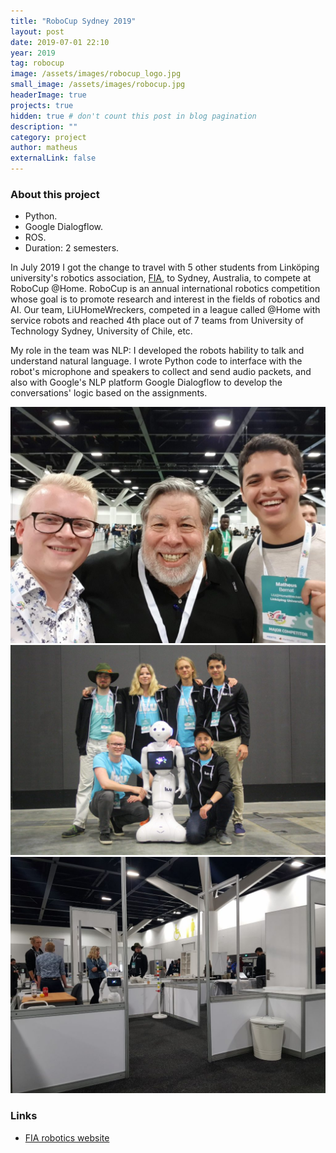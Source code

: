 ```yaml
---
title: "RoboCup Sydney 2019"
layout: post
date: 2019-07-01 22:10
year: 2019
tag: robocup
image: /assets/images/robocup_logo.jpg
small_image: /assets/images/robocup.jpg
headerImage: true
projects: true
hidden: true # don't count this post in blog pagination
description: ""
category: project
author: matheus
externalLink: false
---
```


### About this project
* Python.
* Google Dialogflow.
* ROS.
* Duration: 2 semesters.

In July 2019 I got the change to travel with 5 other students from Linköping university's robotics association, [FIA](https://fiarobotics.se/index.php/robocup/), to Sydney, Australia, to compete at RoboCup @Home. RoboCup is an annual international robotics competition whose goal is to promote research and interest in 
the fields of robotics and AI. Our team, LiUHomeWreckers, competed in a league called @Home with service robots and reached 4th place out of 7 teams from University of Technology Sydney, University of Chile, etc. 

My role in the team was NLP: I developed the robots hability to talk and understand natural language. I wrote Python
code to interface with the robot's microphone and speakers to collect and send audio packets, and also with Google's 
NLP platform Google Dialogflow to develop the conversations' logic based on the assignments.

<img class="image" src="/assets/images/woz.jpg" alt="Alt Text">
<img class="image" src="/assets/images/robocup_team.jpg" alt="Alt Text">
<img class="image" src="/assets/images/pepper.jpg" alt="Alt Text">

### Links
* [FIA robotics website](https://fiarobotics.se/index.php/robocup/)